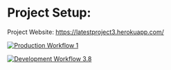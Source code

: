 # Project Setup:

Project Website: https://latestproject3.herokuapp.com/

[![Production Workflow 1](https://github.com/HamidRazavi7/latestproject3/actions/workflows/prod.yml/badge.svg)](https://github.com/HamidRazavi7/latestproject3/actions/workflows/prod.yml)

[![Development Workflow 3.8](https://github.com/HamidRazavi7/latestproject3/actions/workflows/dev.yml/badge.svg)](https://github.com/HamidRazavi7/latestproject3/actions/workflows/dev.yml)
